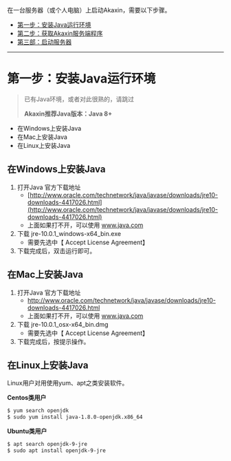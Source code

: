 
在一台服务器（或个人电脑）上启动Akaxin，需要以下步骤。

* [第一步：安装Java运行环境](step-1-java.md)
* [第二步：获取Akaxin服务端程序](step-2-jar.md)
* [第三部：启动服务器](step-3-run.md)

----


# 第一步：安装Java运行环境

> 已有Java环境，或者对此很熟的，请跳过
>
> **Akaxin推荐Java版本：Java 8+**



* 在Windows上安装Java
* 在Mac上安装Java
* 在Linux上安装Java


## 在Windows上安装Java

1. 打开Java 官方下载地址
    * [http://www.oracle.com/technetwork/java/javase/downloads/jre10-downloads-4417026.html](http://www.oracle.com/technetwork/java/javase/downloads/jre10-downloads-4417026.html)
    * 上面如果打不开，可以使用 www.java.com
2. 下载 jre-10.0.1_windows-x64_bin.exe
    * 需要先选中【 Accept License Agreement】
3. 下载完成后，双击运行即可。


## 在Mac上安装Java

1. 打开Java 官方下载地址
    * http://www.oracle.com/technetwork/java/javase/downloads/jre10-downloads-4417026.html
    * 上面如果打不开，可以使用 www.java.com
2. 下载 jre-10.0.1_osx-x64_bin.dmg
    * 需要先选中【 Accept License Agreement】
3. 下载完成后，按提示操作。


## 在Linux上安装Java

Linux用户对用使用yum、apt之类安装软件。

**Centos类用户**

```bash
$ yum search openjdk
$ sudo yum install java-1.8.0-openjdk.x86_64
```

**Ubuntu类用户**

```bash
$ apt search openjdk-9-jre
$ sudo apt install openjdk-9-jre
```
